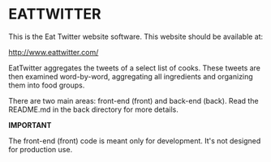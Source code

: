 EATTWITTER
==========

This is the Eat Twitter website software. This website should be 
available at:

http://www.eattwitter.com/

EatTwitter aggregates the tweets of a select list of cooks. These tweets are
then examined word-by-word, aggregating all ingredients and organizing them
into food groups.

There are two main areas: front-end (front) and back-end (back). Read 
the README.md in the back directory for more details.

**IMPORTANT**

The front-end (front) code is meant only for development. It's not
designed for production use.
